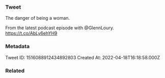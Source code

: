 ### Tweet
The danger of being a woman. 

From the latest podcast episode with @GlennLoury. https://t.co/AbLy6ehYH9

### Metadata
Tweet ID: 1516088912434892803
Created At: 2022-04-18T16:18:58.000Z

### Related


